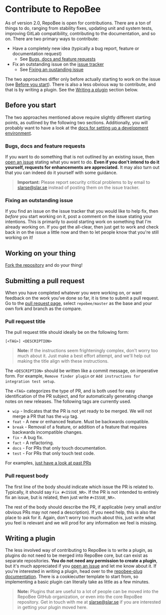 # Contribute to RepoBee
As of version 2.0, RepoBee is open for contributions. There are a ton of things
to do, ranging from stability fixes, updating unit and system tests, improving
GitLab compatibility, contributing to the documentation, and so on. There are
two primary ways to contribute:

* Have a completely new idea (typically a bug report, feature or documentation
  request)
    - See [Bugs, docs and feature requests](#bugs-docs-and-feature-requests)
* Fix an outstanding issue on the [issue tracker](https://github.com/repobee/repobee/issues)
    - See [Fixing an oustanding issue](#fixing-an-outstanding-issue)

The two approaches differ only before actually starting to work on the issue
(see [Before you start](#before-you-start)). There is also a less obvious way
to contribute, and that is by writing a plugin. See the [Writing a
plugin](#writing-a-plugin) section below.

## Before you start
The two approaches mentioned above require slightly different starting points,
as outlined by the following two sections. Additionally, you will probably want
to have a look at the
[docs for setting up a development environment](https://repobee.readthedocs.io/en/stable/contributing.html).

### Bugs, docs and feature requests
If you want to do something that is not outlined by an existing issue, then
[open an issue](https://github.com/repobee/repobee/issues/new) stating what you
want to do. **Even if you don't intend to do it yourself, requests for
enhancements are appreciated.** It may also turn out that you can indeed do it
yourself with some guidance.

> **Important:** Please report security critical problems to by email to
> slarse@slar.se instead of posting them on the issue tracker.

### Fixing an outstanding issue
If you find an issue on the issue tracker that you would like to help fix, then
_before_ you start working on it, post a comment on the issue stating your
intentions. This is primarily to avoid starting work on something that I'm
already working on. If you get the all-clear, then just get to work and check
back in on the issue a little now and then to let people know that you're still
working on it!

## Working on your thing
[Fork the repository](https://help.github.com/en/articles/fork-a-repo) and do
your thing!

## Submitting a pull request
When you have completed whatever you were working on, or want feedback on the
work you've done so far, it is time to submit a pull request. Go to the [pull
request page](https://github.com/repobee/repobee/pulls/compare), select
`repobee/master` as the base and your own fork and branch as the compare.

### Pull request title
The pull request title should ideally be on the following form:

```
[<TAG>] <DESCRIPTION>
```

> **Note:** If the instructions seem frighteningly complex, don't worry too
> much about it. Just make a best effort attempt, and we'll help out making the
> title align with these instructions.

The `<DESCRIPTION>` should be written like a commit message, on imperative
form. For example, `Remove finder plugin` or `Add instructions for integration
test setup`.

The `<TAG>` categorizes the type of PR, and is both used for easy
identification of the PR subject, and for automatically generating change notes
on new releases. The following tags are currently used.

* `wip` - Indicates that the PR is not yet ready to be merged. We will not merge
  a PR that has the `wip` tag.
* `feat` - A new or enhanced feature. Must be backwards compatible.
* `break` - Removal of a feature, or addition of a feature that requires
  backwards incompatible changes.
* `fix` - A bug fix.
* `fact` - A refactoring.
* `docs` - For PRs that only touch documentation.
* `test` - For PRs that only touch test code.

For examples, [just have a look at past
PRs](https://github.com/repobee/repobee/pulls?q=is%3Apr+is%3Aclosed)

### Pull request body
The first line of the body should indicate which issue the PR is related to.
Typically, it should say `Fix #<ISSUE_NR>`. If the PR is not intended to
entirely fix an issue, but is related, then just write `#<ISSUE_NR>`.

The rest of the body should describe the PR, if applicable (very small and/or
obvious PRs may not need a description). If you need help, this is also the
place to ask for it. Again, don't worry too much about this, just write what you
feel is relevant and we will prod for any information we feel is missing.

## Writing a plugin
The less involved way of contributing to RepoBee is to write a plugin, as
plugins do not need to be merged into RepoBee core, but can exist as separate
repositories. **You do not need any permission to create a plugin**, but it's
much appreciated if you [open an
issue](https://github.com/repobee/repobee/issues/new) and let me know about
it. If you're interested in writing a plugin, head over to the [repobee-plug
documentation](https://repobee-plug.readthedocs.io/en/latest/).  There is a
cookiecutter template to start from, so implementing a basic plugin can
literally take as little as a few minutes.

> **Note:** Plugins that are useful to a lot of people can be moved into the
> RepoBee GitHub organization, or even into the core RepoBee repository. Get in
> touch with me at slarse@slar.se if you are interested in getting your plugin
> moved here.
